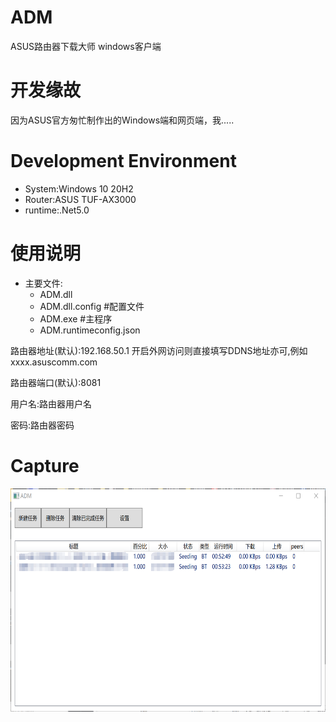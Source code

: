 # ADM
ASUS路由器下载大师 windows客户端

# 开发缘故
因为ASUS官方匆忙制作出的Windows端和网页端，我.....

# Development Environment
- System:Windows 10 20H2
- Router:ASUS TUF-AX3000
- runtime:.Net5.0

# 使用说明
- 主要文件:
  - ADM.dll
  - ADM.dll.config #配置文件
  - ADM.exe        #主程序
  - ADM.runtimeconfig.json

路由器地址(默认):192.168.50.1 开启外网访问则直接填写DDNS地址亦可,例如xxxx.asuscomm.com

路由器端口(默认):8081

用户名:路由器用户名

密码:路由器密码

# Capture
<img width="658.4" height="357.2" align="left" src="https://github.com/kcenceis/ADM/raw/main/png/ADM.png" alt="V2Ray"/>

